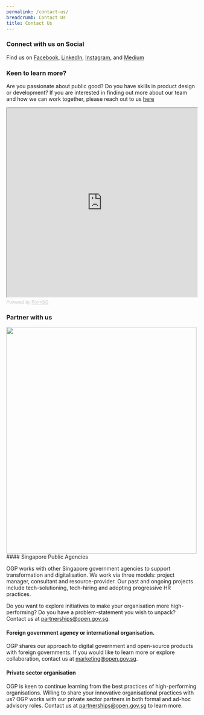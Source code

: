 ```yaml
---
permalink: /contact-us/
breadcrumb: Contact Us
title: Contact Us
---
```

### **Connect with us on Social** 

Find us on [Facebook,](https://www.facebook.com/opengovsg/) [LinkedIn](https://www.linkedin.com/company/open-government-products), [Instagram](https://www.instagram.com/opengovsg/), and [Medium](https://medium.com/open-government-products)

### **Keen to learn more?**
Are you passionate about public good? Do you have skills in product design or development?  If you are interested in finding out more about our team and how we can work together, please reach out to us <a href="https://form.gov.sg/5bed1be1ccecca000fd23587">here</a>

<!-- Change the width and height values to suit you best -->
<iframe id="iframe" src="https://form.gov.sg/5bed1be1ccecca000fd23587" style="width:100%;height:500px"></iframe>

<div style="font-family:Sans-Serif;font-size:12px;color:#999;opacity:0.5;padding-top:5px">Powered by <a href="https://form.gov.sg" style="color: #999">FormSG</a></div>


### **Partner with us**
<img src="{{site.baseurl}}/images/healthtechsprint.jpg" style="width:100%;height:600px">
#### Singapore Public Agencies

OGP works with other Singapore government agencies to support transformation and digitalisation. We work via three models: project manager, consultant and resource-provider. Our past and ongoing projects include tech-solutioning, tech-hiring and adopting progressive HR practices. 

Do you want to explore initiatives to make your organisation more high-performing? Do you have a problem-statement you wish to unpack? Contact us at partnerships@open.gov.sg.


#### Foreign government agency or international organisation. 

OGP shares our approach to digital government and open-source products with foreign governments. If you would like to learn more or explore collaboration, contact us at marketing@open.gov.sg.

#### Private sector organisation 

OGP is keen to continue learning from the best practices of high-performing organisations. Willing to share your innovative organisational practices with us? OGP works with our private sector partners in both formal and ad-hoc advisory roles. Contact us at partnerships@open.gov.sg to learn more.


